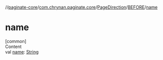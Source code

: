 //[paginate-core](../../../index.md)/[com.chrynan.paginate.core](../../index.md)/[PageDirection](../index.md)/[BEFORE](index.md)/[name](name.md)



# name  
[common]  
Content  
val [name](name.md): [String](https://kotlinlang.org/api/latest/jvm/stdlib/kotlin/-string/index.html)  



